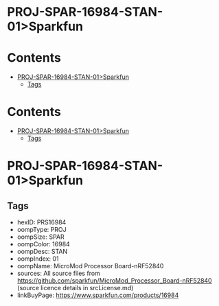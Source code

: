 
PROJ-SPAR-16984-STAN-01>Sparkfun
================================

Contents
========

* [PROJ-SPAR-16984-STAN-01>Sparkfun](#proj-spar-16984-stan-01sparkfun)
	* [Tags](#tags)

Contents
========

* [PROJ-SPAR-16984-STAN-01>Sparkfun](#proj-spar-16984-stan-01sparkfun)
	* [Tags](#tags)

# PROJ-SPAR-16984-STAN-01>Sparkfun

## Tags

- hexID: PRS16984
- oompType: PROJ
- oompSize: SPAR
- oompColor: 16984
- oompDesc: STAN
- oompIndex: 01
- oompName: MicroMod Processor Board-nRF52840
- sources: All source files from https://github.com/sparkfun/MicroMod_Processor_Board-nRF52840 (source licence details in srcLicense.md)
- linkBuyPage: https://www.sparkfun.com/products/16984
